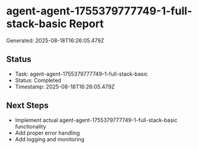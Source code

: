 # agent-agent-1755379777749-1-full-stack-basic Report

Generated: 2025-08-18T16:26:05.479Z

## Status
- Task: agent-agent-1755379777749-1-full-stack-basic
- Status: Completed
- Timestamp: 2025-08-18T16:26:05.479Z

## Next Steps
- Implement actual agent-agent-1755379777749-1-full-stack-basic functionality
- Add proper error handling
- Add logging and monitoring
